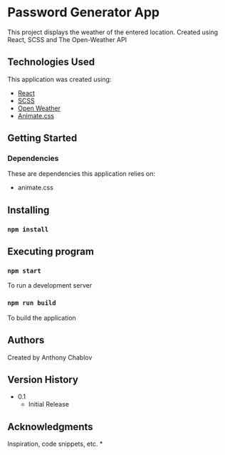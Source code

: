 # Password Generator App

This project displays the weather of the entered location. Created using React, SCSS and The Open-Weather API 

## Technologies Used
 
This application was created using: 
- [React](https://reactjs.org/) 
- [SCSS](https://sass-lang.com/documentation/syntax) 
- [Open Weather](https://openweathermap.org/api)
- [Animate.css](https://animate.style/)

## Getting Started
### Dependencies
These are dependencies this application relies on:
- animate.css

## Installing
### `npm install`


## Executing program
### `npm start` 
To run a development server
### `npm run build`
To build the application

## Authors

Created by Anthony Chablov

## Version History
* 0.1
    * Initial Release
    
## Acknowledgments
Inspiration, code snippets, etc.
* 
